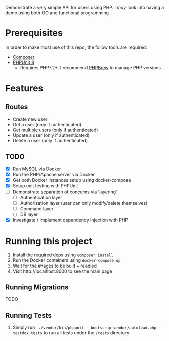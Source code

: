 Demonstrate a very simple API for users using PHP. I _may_ look into having a demo using both OO and functional programming

# Prerequisites

In order to make most use of this repo, the follow tools are required:
- [Composer](https://getcomposer.org/)
- [PHPUnit 8](https://phpunit.de/getting-started/phpunit-8.html)
    - Requires PHP7.2+. I recommend [PHPBrew](https://github.com/phpbrew/phpbrew) to manage PHP versions

# Features

## Routes

- Create new user
- Get a user (only if authenticated)
- Get multiple users (only if authenticated)
- Update a user (only if authenticated)
- Delete a user (only if authenticated)

## TODO

- [x] Run MySQL via Docker
- [x] Run the PHP/Apache server via Docker
- [x] Get both Docker instances setup using docker-compose
- [x] Setup unit testing with PHPUnit
- [ ] Demonstrate separation of concerns via 'layering'
    - [ ] Authentication layer
    - [ ] Authorization layer (user can only modify/delete themselves)
    - [ ] Command layer
    - [ ] DB layer
- [x] Investigate / Implement dependency injection with PHP

# Running this project

1. Install the required deps using `composer install`
1. Run the Docker containers using `docker-compose up`
1. Wait for the images to be built + readied
1. Visit http://localhost:8000 to see the main page

## Running Migrations

TODO

## Running Tests

1. Simply run ` ./vendor/bin/phpunit --bootstrap vendor/autoload.php --testdox tests` to run all tests under the `/tests` directory
